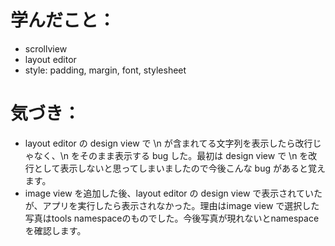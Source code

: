# 学んだこと：
* scrollview
* layout editor
* style: padding, margin, font, stylesheet

# 気づき：
* layout editor の design view で \n が含まれてる文字列を表示したら改行じゃなく、\n をそのまま表示する bug した。最初は design view で \n を改行として表示しないと思ってしまいましたので今後こんな bug があると覚えます。
* image view を追加した後、layout editor の design view で表示されていたが、アプリを実行したら表示されなかった。理由はimage view で選択した写真はtools namespaceのものでした。今後写真が現れないとnamespace を確認します。
